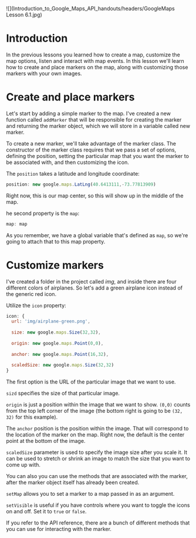 ![](Introduction_to_Google_Maps_API_handouts/headers/GoogleMaps Lesson 6.1.jpg)
# Introduction

In the previous lessons you learned how to create a map, customize the map options, listen and interact with map events. In this lesson we'll learn how to create and place markers on the map, along with customizing those markers with your own images.

# Create and place markers

Let's start by adding a simple marker to the map. I've created a new function called `addMarker` that will be responsible for creating the marker and returning the marker object, which we will store in a variable called new marker.

To create a new marker, we'll take advantage of the marker class. The constructor of the marker class requires that we pass a set of options, defining the position, setting the particular map that you want the marker to be associated with, and then customizing the icon.

The `position` takes a latitude and longitude coordinate:

```js
position: new google.maps.LatLng(40.6413111,-73.77813909)
```

Right now, this is our map center, so this will show up in the middle of the map.

he second property is the `map`:

```js
map: map
```

As you remember, we have a global variable that's defined as `map`, so we're going to attach that to this map property.

# Customize markers

I've created a folder in the project called *img*, and inside there are four different colors of airplanes. So let's add a green airplane icon instead of the generic red icon.

Utilize the `icon` property:

```js
icon: {
  url: 'img/airplane-green.png',
  
  size: new google.maps.Size(32,32),
  
  origin: new google.maps.Point(0,0),
  
  anchor: new google.maps.Point(16,32),
  
  scaledSize: new google.maps.Size(32,32)
}
```

The first option is the URL of the particular image that we want to use.

`sizd` specifies the size of that particular image.

`origin` is just a position within the image that we want to show. `(0,0)` counts from the top left corner of the image (the bottom right is going to be `(32, 32)` for this example).

The `anchor` position is the position within the image. That will correspond to the location of the marker on the map. Right now, the default is the center point at the bottom of the image.

`scaledSize` parameter is used to specify the image size after you scale it. It can be used to stretch or shrink an image to match the size that you want to come up with.

You can also you can use the methods that are associated with the marker, after the marker object itself has already been created.

`setMap` allows you to set a marker to a map passed in as an argument.

`setVisible` is useful if you have controls where you want to toggle the icons on and off. Set it to `true` or `false`. 

If you refer to the API reference, there are a bunch of different methods that you can use for interacting with the marker.